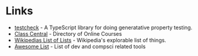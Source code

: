 # Links

* [testcheck](https://www.npmjs.com/package/testcheck) - A TypeScript library for doing generatative property testing.
* [Class Central](https://www.class-central.com/) - Directory of Online Courses
* [Wikipedias List of Lists](https://en.m.wikipedia.org/wiki/List_of_lists_of_lists) - Wikipedia's explorable list of things.
* [Awesome List](https://github.com/sindresorhus/awesome) - List of dev and compsci related tools
